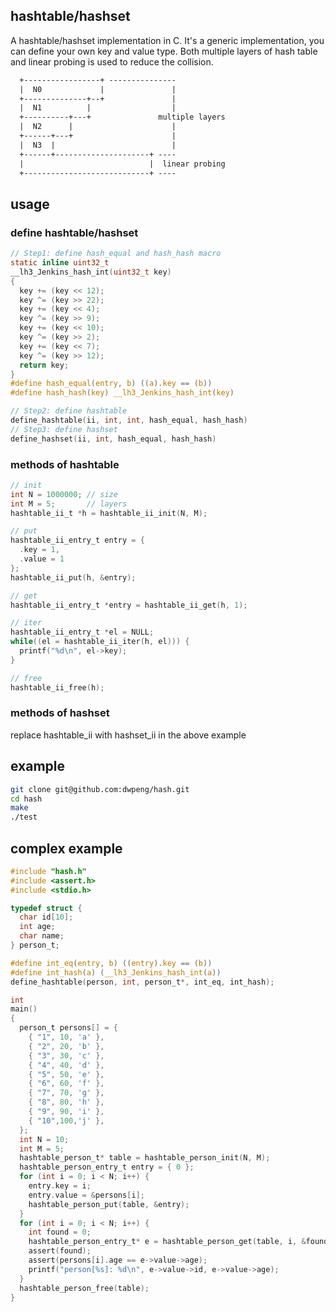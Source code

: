 ## hashtable/hashset
A hashtable/hashset implementation in C. It's a generic implementation, you can define your own key and value type. 
Both multiple layers of hash table and linear probing is used to reduce the collision.
```txt
  +-----------------+ ---------------
  |  N0             |               |
  +--------------+--+               |
  |  N1          |                  |
  +----------+---+               multiple layers
  |  N2      |                      |
  +------+---+                      |
  |  N3  |                          |
  +------+---------------------+ ----
  |                            |  linear probing
  +----------------------------+ ----
```

## usage
### define hashtable/hashset
```c
// Step1: define hash_equal and hash_hash macro
static inline uint32_t
__lh3_Jenkins_hash_int(uint32_t key)
{
  key += (key << 12);
  key ^= (key >> 22);
  key += (key << 4);
  key ^= (key >> 9);
  key += (key << 10);
  key ^= (key >> 2);
  key += (key << 7);
  key ^= (key >> 12);
  return key;
}
#define hash_equal(entry, b) ((a).key == (b))
#define hash_hash(key) __lh3_Jenkins_hash_int(key)

// Step2: define hashtable
define_hashtable(ii, int, int, hash_equal, hash_hash)
// Step3: define hashset
define_hashset(ii, int, hash_equal, hash_hash)
```

### methods of hashtable

```c
// init
int N = 1000000; // size
int M = 5;       // layers
hashtable_ii_t *h = hashtable_ii_init(N, M);

// put
hashtable_ii_entry_t entry = {
  .key = 1,
  .value = 1
};
hashtable_ii_put(h, &entry);

// get 
hashtable_ii_entry_t *entry = hashtable_ii_get(h, 1);

// iter
hashtable_ii_entry_t *el = NULL;
while((el = hashtable_ii_iter(h, el))) {
  printf("%d\n", el->key);
}

// free
hashtable_ii_free(h);
```

### methods of hashset
replace hashtable_ii with hashset_ii in the above example

## example
```bash
git clone git@github.com:dwpeng/hash.git
cd hash
make
./test
```

## complex example
```c
#include "hash.h"
#include <assert.h>
#include <stdio.h>

typedef struct {
  char id[10];
  int age;
  char name;
} person_t;

#define int_eq(entry, b) ((entry).key == (b))
#define int_hash(a) (__lh3_Jenkins_hash_int(a))
define_hashtable(person, int, person_t*, int_eq, int_hash);

int
main()
{
  person_t persons[] = {
    { "1", 10, 'a' },
    { "2", 20, 'b' },
    { "3", 30, 'c' },
    { "4", 40, 'd' },
    { "5", 50, 'e' },
    { "6", 60, 'f' },
    { "7", 70, 'g' },
    { "8", 80, 'h' },
    { "9", 90, 'i' },
    { "10",100,'j' },
  };
  int N = 10;
  int M = 5;
  hashtable_person_t* table = hashtable_person_init(N, M);
  hashtable_person_entry_t entry = { 0 };
  for (int i = 0; i < N; i++) {
    entry.key = i;
    entry.value = &persons[i];
    hashtable_person_put(table, &entry);
  }
  for (int i = 0; i < N; i++) {
    int found = 0;
    hashtable_person_entry_t* e = hashtable_person_get(table, i, &found);
    assert(found);
    assert(persons[i].age == e->value->age);
    printf("person[%s]: %d\n", e->value->id, e->value->age);
  }
  hashtable_person_free(table);
}
```
